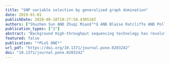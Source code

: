 ```yaml
---
title: "SNP variable selection by generalized graph domination"
date: 2019-01-01
publishDate: 2020-08-10T18:27:50.430510Z
authors: ["Shuzhen Sun AND Zhuqi Miao$^*$ AND Blaise Ratcliffe AND Polly Campbell AND Bret Pasch AND Yousry A. El-Kassaby AND Balabhaskar Balasundaram AND Charles Chen"]
publication_types: ["2"]
abstract: "Background High-throughput sequencing technology has revolutionized both medical and biological research by generating exceedingly large numbers of genetic variants. The resulting datasets share a number of common characteristics that might lead to poor generalization capacity. Concerns include noise accumulated due to the large number of predictors, sparse information regarding the p≫n problem, and overfitting and model mis-identification resulting from spurious collinearity. Additionally, complex correlation patterns are present among variables. As a consequence, reliable variable selection techniques play a pivotal role in predictive analysis, generalization capability, and robustness in clustering, as well as interpretability of the derived models.   Methods and findings K-dominating set, a parameterized graph-theoretic generalization model, was used to model SNP (single nucleotide polymorphism) data as a similarity network and searched for representative SNP variables. In particular, each SNP was represented as a vertex in the graph, (dis)similarity measures such as correlation coefficients or pairwise linkage disequilibrium were estimated to describe the relationship between each pair of SNPs; a pair of vertices are adjacent, i.e. joined by an edge, if the pairwise similarity measure exceeds a user-specified threshold. A minimum k-dominating set in the SNP graph was then made as the smallest subset such that every SNP that is excluded from the subset has at least k neighbors in the selected ones. The strength of k-dominating set selection in identifying independent variables, and in culling representative variables that are highly correlated with others, was demonstrated by a simulated dataset. The advantages of k-dominating set variable selection were also illustrated in two applications: pedigree reconstruction using SNP profiles of 1,372 Douglas-fir trees, and species delineation for 226 grasshopper mouse samples. A C++ source code that implements SNP-SELECT and uses Gurobi optimization solver for the k-dominating set variable selection is available (https://github.com/transgenomicsosu/SNP-SELECT)."
featured: false
publication: "*PLoS ONE*"
url_pdf: "https://doi.org/10.1371/journal.pone.0203242"
doi: "10.1371/journal.pone.0203242"
---
```


